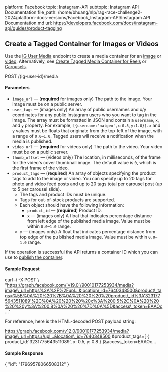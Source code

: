 platform: Facebook
topic: Instagram-API
subtopic: Instagram API Documentation
file_path: /home/bhuang/nlp/rag-race-challenge2-2024/platform-docs-versions/Facebook_Instagram-API/Instagram API Documentation.md
url: https://developers.facebook.com/docs/instagram-api/guides/product-tagging


## Create a Tagged Container for Images or Videos

Use the [IG User Media](https://developers.facebook.com/docs/instagram-api/reference/ig-user/media) endpoint to create a media container for an [image](https://developers.facebook.com/docs/instagram-api/reference/ig-user/media#create-photo-container) or [video](https://developers.facebook.com/docs/instagram-api/reference/ig-user/media#create-video-container). Alternatively, see [Create Tagged Media Container for Reels](#post-media-reels) or [Carousels](#carousels).

POST /{ig\-user\-id}/media

#### Parameters

* `image_url` — (**required** for images only) The path to the image. Your image must be on a public server.
* `user_tags` — (images only) An array of public usernames and x/y coordinates for any public Instagram users who you want to tag in the image. The array must be formatted in JSON and contain a `username`, `x`, and `y` property. For example, `[{username:'natgeo',x:0.5,y:1.0}]`. `x` and `y` values must be floats that originate from the top-left of the image, with a range of `0.0`–`1.0`. Tagged users will receive a notification when the media is published.
* `video_url` — (**required** for videos only) The path to the video. Your video must be on a public server.
* `thumb_offset` — (videos only) The location, in milliseconds, of the frame for the video's cover thumbnail image. The default value is `0`, which is the first frame of the video.
* `product_tags` — (**required**) An array of objects specifying the product tags to add to the image or video. You can specify up to 20 tags for photo and video feed posts and up to 20 tags total per carousel post (up to 5 per carousel slide).
    * The tags and product IDs must be unique.
    * Tags for out-of-stock products are supported.
    * Each object should have the following information:  
        * `product_id` — (**required**) Product ID.
        * `x` — (images only) A float that indicates percentage distance from left edge of the published media image. Value must be within `0.0`–`1.0` range.
    * `y` — (images only) A float that indicates percentage distance from top edge of the pu blished media image. Value must be within `0.0`–`1.0` range.

If the operation is successful the API returns a container ID which you can use to [publish the container](#post-media-publish).

#### Sample Request

curl \-i \-X POST \\
 "https://graph.facebook.com/`v19.0`/90010177253934/media?image\_url=https%3A%2F%2Fupl...&location\_id=7640348500&product\_tags=%5B%0A%20%20%7B%0A%20%20%20%20product\_id%3A'3231775643511089'%2C%0A%20%20%20%20x%3A%200.5%2C%0A%20%20%20%20y%3A%200.8%0A%20%20%7D%0A%5D&access\_token=EAAOc..."

For reference, here is the HTML-decoded POST payload string:

https://graph.facebook.com/v12.0/90010177253934/media?image\_url=https://upl...&location\_id=7640348500
&product\_tags=\[
  {
    product\_id:'3231775643511089',
    x: 0.5,
    y: 0.8
  }
\]&access\_token=EAAOc...

#### Sample Response

{
  "id": "17969578066508312"
}

[](#)